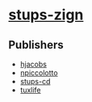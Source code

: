 # [stups-zign](https://pypi.org/project/stups-zign)



## Publishers
- [hjacobs](https://pypi.org/user/hjacobs)
- [npiccolotto](https://pypi.org/user/npiccolotto)
- [stups-cd](https://pypi.org/user/stups-cd)
- [tuxlife](https://pypi.org/user/tuxlife)

